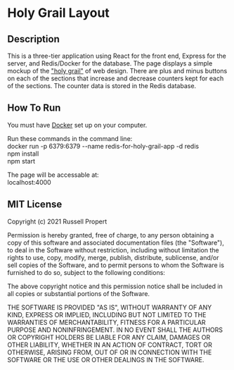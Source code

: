 # Holy Grail Layout

## Description
This is a three-tier application using React for the front end, Express for the server, and Redis/Docker for the database. The page displays a simple mockup of the ["holy grail"](https://en.wikipedia.org/wiki/Holy_grail_(web_design)) of web design. There are plus and minus buttons on each of the sections that increase and decrease counters kept for each of the sections. The counter data is stored in the Redis database.  

## How To Run
You must have [Docker](https://www.docker.com/) set up on your computer.  

Run these commands in the command line:  
docker run -p 6379:6379 --name redis-for-holy-grail-app -d redis  
npm install  
npm start  

The page will be accessable at:  
localhost:4000  

## MIT License
Copyright (c) 2021 Russell Propert

Permission is hereby granted, free of charge, to any person obtaining a copy
of this software and associated documentation files (the "Software"), to deal
in the Software without restriction, including without limitation the rights
to use, copy, modify, merge, publish, distribute, sublicense, and/or sell
copies of the Software, and to permit persons to whom the Software is
furnished to do so, subject to the following conditions:

The above copyright notice and this permission notice shall be included in all
copies or substantial portions of the Software.

THE SOFTWARE IS PROVIDED "AS IS", WITHOUT WARRANTY OF ANY KIND, EXPRESS OR
IMPLIED, INCLUDING BUT NOT LIMITED TO THE WARRANTIES OF MERCHANTABILITY,
FITNESS FOR A PARTICULAR PURPOSE AND NONINFRINGEMENT. IN NO EVENT SHALL THE
AUTHORS OR COPYRIGHT HOLDERS BE LIABLE FOR ANY CLAIM, DAMAGES OR OTHER
LIABILITY, WHETHER IN AN ACTION OF CONTRACT, TORT OR OTHERWISE, ARISING FROM,
OUT OF OR IN CONNECTION WITH THE SOFTWARE OR THE USE OR OTHER DEALINGS IN THE
SOFTWARE.


